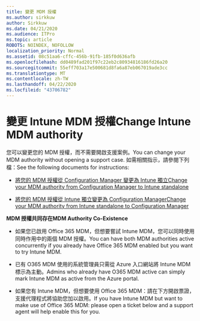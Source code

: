 ```yaml
---
title: 變更 MDM 授權
ms.author: sirkkuw
author: Sirkkuw
ms.date: 04/21/2020
ms.audience: ITPro
ms.topic: article
ROBOTS: NOINDEX, NOFOLLOW
localization_priority: Normal
ms.assetid: 08c51aa6-cffc-456b-91fb-185f0d636afb
ms.openlocfilehash: dd0489fad201f97c22eb2c80934816186fd26a20
ms.sourcegitcommit: 55eff703a17e500681d8fa6a87eb067019ade3cc
ms.translationtype: MT
ms.contentlocale: zh-TW
ms.lasthandoff: 04/22/2020
ms.locfileid: "43706782"
---
```

# <a name="change-intune-mdm-authority"></a><span data-ttu-id="e9bcf-102">變更 Intune MDM 授權</span><span class="sxs-lookup"><span data-stu-id="e9bcf-102">Change Intune MDM authority</span></span>

<span data-ttu-id="e9bcf-103">您可以變更您的 MDM 授權，而不需要開啟支援案例。</span><span class="sxs-lookup"><span data-stu-id="e9bcf-103">You can change your MDM authority without opening a support case.</span></span> <span data-ttu-id="e9bcf-104">如需相關指示，請參閱下列檔：</span><span class="sxs-lookup"><span data-stu-id="e9bcf-104">See the following documents for instructions:</span></span>
  
- [<span data-ttu-id="e9bcf-105">將您的 MDM 授權從 Configuration Manager 變更為 Intune 獨立</span><span class="sxs-lookup"><span data-stu-id="e9bcf-105">Change your MDM authority from Configuration Manager to Intune standalone</span></span>](https://docs.microsoft.com/configmgr/mdm/deploy-use/migrate-change-mdm-authority)
    
- [<span data-ttu-id="e9bcf-106">將您的 MDM 授權從 Intune 獨立變更為 Configuration Manager</span><span class="sxs-lookup"><span data-stu-id="e9bcf-106">Change your MDM authority from Intune standalone to Configuration Manager</span></span>](https://docs.microsoft.com/configmgr/mdm/deploy-use/change-mdm-authority)
    
 <span data-ttu-id="e9bcf-107">**MDM 授權共同存在**</span><span class="sxs-lookup"><span data-stu-id="e9bcf-107">**MDM Authority Co-Existence**</span></span>
  
- <span data-ttu-id="e9bcf-108">如果您已啟用 Office 365 MDM，但想要嘗試 Intune MDM，您可以同時使用同時作用中的兩個 MDM 授權。</span><span class="sxs-lookup"><span data-stu-id="e9bcf-108">You can have both MDM authorities active concurrently if you already have Office 365 MDM enabled but you want to try Intune MDM.</span></span>
    
- <span data-ttu-id="e9bcf-109">已有 O365 MDM 使用的系統管理員只需從 Azure 入口網站將 Intune MDM 標示為主動。</span><span class="sxs-lookup"><span data-stu-id="e9bcf-109">Admins who already have O365 MDM active can simply mark Intune MDM as active from the Azure portal.</span></span>
    
- <span data-ttu-id="e9bcf-110">如果您有 Intune MDM，但想要使用 Office 365 MDM：請在下方開啟票證，支援代理程式將協助您加以啟用。</span><span class="sxs-lookup"><span data-stu-id="e9bcf-110">If you have Intune MDM but want to make use of Office 365 MDM: please open a ticket below and a support agent will help enable this for you.</span></span>
    

